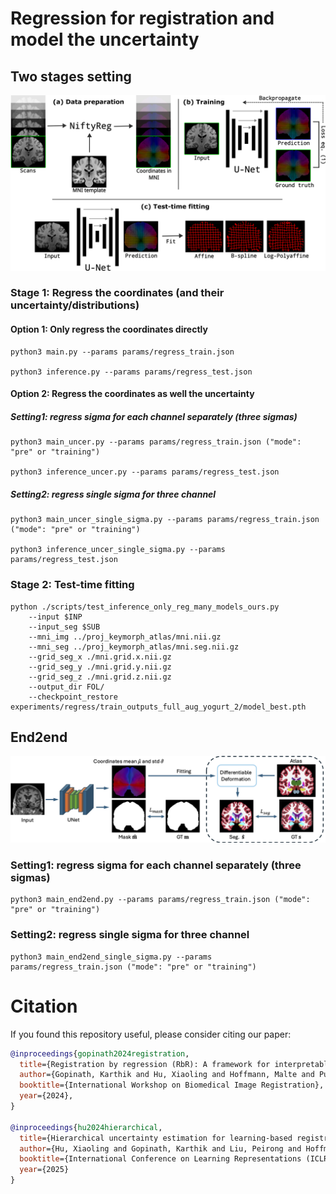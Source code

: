 # Regression for registration and model the uncertainty

## Two stages setting

<p align="center">
  <img src="./figures/rgr_WBIR.png" alt="drawing", width="850"/>
</p>

### Stage 1: Regress the coordinates (and their uncertainty/distributions)

#### Option 1: Only regress the coordinates directly
```
python3 main.py --params params/regress_train.json

python3 inference.py --params params/regress_test.json
```
<!-- ### Option 2: Uncertainty training with only uncertainty loss and without dropout -->
#### Option 2: Regress the coordinates as well the uncertainty

##### Setting1: regress sigma for each channel separately (three sigmas)

```
python3 main_uncer.py --params params/regress_train.json ("mode": "pre" or "training")

python3 inference_uncer.py --params params/regress_test.json
```

##### Setting2:  regress single sigma for three channel

```
python3 main_uncer_single_sigma.py --params params/regress_train.json ("mode": "pre" or "training")

python3 inference_uncer_single_sigma.py --params params/regress_test.json
```
<!-- ### Option 3: Uncertainty training with dropout

    Setting1: line 10, line 30: nn.Dropout(p=0.2).

        python3 main_uncer.py --params params/regress_train_uncer_dropout.json

    Setting2: line 10, line 30: nn.Dropout(p=0.3).

    Setting3: line 10, line 30: nn.Dropout(p=0.4).

    Setting4: line 30: nn.Dropout(p=0.5).

    Setting5: line 30: nn.Dropout(p=0.2). -->

### Stage 2: Test-time fitting
```
python ./scripts/test_inference_only_reg_many_models_ours.py 
    --input $INP 
    --input_seg $SUB 
    --mni_img ../proj_keymorph_atlas/mni.nii.gz 
    --mni_seg ../proj_keymorph_atlas/mni.seg.nii.gz 
    --grid_seg_x ./mni.grid.x.nii.gz 
    --grid_seg_y ./mni.grid.y.nii.gz 
    --grid_seg_z ./mni.grid.z.nii.gz 
    --output_dir FOL/ 
    --checkpoint_restore experiments/regress/train_outputs_full_aug_yogurt_2/model_best.pth
```
## End2end

<p align="center">
  <img src="./figures/regis_uncertainty.png" alt="drawing", width="850"/>
</p>

### Setting1: regress sigma for each channel separately (three sigmas)


```
python3 main_end2end.py --params params/regress_train.json ("mode": "pre" or "training")
```

### Setting2: regress single sigma for three channel

```
python3 main_end2end_single_sigma.py --params params/regress_train.json ("mode": "pre" or "training")
```

# Citation
If you found this repository useful, please consider citing our paper:
```bibtex
@inproceedings{gopinath2024registration,
  title={Registration by regression (RbR): A framework for interpretable and flexible atlas registration},
  author={Gopinath, Karthik and Hu, Xiaoling and Hoffmann, Malte and Puonti, Oula and Iglesias, Juan Eugenio},
  booktitle={International Workshop on Biomedical Image Registration},
  year={2024},
}

@inproceedings{hu2024hierarchical,
  title={Hierarchical uncertainty estimation for learning-based registration in neuroimaging},
  author={Hu, Xiaoling and Gopinath, Karthik and Liu, Peirong and Hoffmann, Malte and Van Leemput, Koen and Puonti, Oula and Iglesias, Juan Eugenio},
  booktitle={International Conference on Learning Representations (ICLR)},
  year={2025}
}